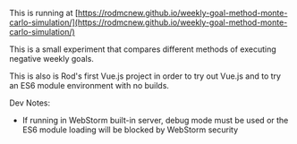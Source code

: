This is running at [https://rodmcnew.github.io/weekly-goal-method-monte-carlo-simulation/](https://rodmcnew.github.io/weekly-goal-method-monte-carlo-simulation/)

This is a small experiment that compares different methods of executing negative weekly goals.

This is also is Rod's first Vue.js project in order to try out Vue.js and to try an ES6 module environment with no builds.

Dev Notes:
- If running in WebStorm built-in server, debug mode must be used or the ES6 module loading will be blocked by WebStorm security
